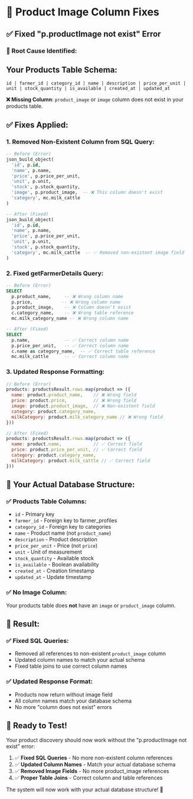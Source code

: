 # 🔧 Product Image Column Fixes

## ✅ **Fixed "p.productImage not exist" Error**

### **🎯 Root Cause Identified:**

## **Your Products Table Schema:**
```
id | farmer_id | category_id | name | description | price_per_unit | unit | stock_quantity | is_available | created_at | updated_at
```

**❌ Missing Column**: `product_image` or `image` column does not exist in your products table.

## **✅ Fixes Applied:**

### **1. Removed Non-Existent Column from SQL Query:**
```sql
-- Before (Error)
json_build_object(
  'id', p.id,
  'name', p.name,
  'price', p.price_per_unit,
  'unit', p.unit,
  'stock', p.stock_quantity,
  'image', p.product_image,  -- ❌ This column doesn't exist
  'category', mc.milk_cattle
)

-- After (Fixed)
json_build_object(
  'id', p.id,
  'name', p.name,
  'price', p.price_per_unit,
  'unit', p.unit,
  'stock', p.stock_quantity,
  'category', mc.milk_cattle  -- ✅ Removed non-existent image field
)
```

### **2. Fixed getFarmerDetails Query:**
```sql
-- Before (Error)
SELECT 
  p.product_name,     -- ❌ Wrong column name
  p.price,           -- ❌ Wrong column name
  p.product_image,    -- ❌ Column doesn't exist
  c.category_name,    -- ❌ Wrong table reference
  mc.milk_category_name -- ❌ Wrong column name

-- After (Fixed)
SELECT 
  p.name,             -- ✅ Correct column name
  p.price_per_unit,   -- ✅ Correct column name
  c.name as category_name,  -- ✅ Correct table reference
  mc.milk_cattle      -- ✅ Correct column name
```

### **3. Updated Response Formatting:**
```javascript
// Before (Error)
products: productsResult.rows.map(product => ({
  name: product.product_name,    // ❌ Wrong field
  price: product.price,          // ❌ Wrong field
  image: product.product_image,  // ❌ Non-existent field
  category: product.category_name,
  milkCategory: product.milk_category_name // ❌ Wrong field
}))

// After (Fixed)
products: productsResult.rows.map(product => ({
  name: product.name,            // ✅ Correct field
  price: product.price_per_unit, // ✅ Correct field
  category: product.category_name,
  milkCategory: product.milk_cattle // ✅ Correct field
}))
```

## 🎯 **Your Actual Database Structure:**

### **✅ Products Table Columns:**
- `id` - Primary key
- `farmer_id` - Foreign key to farmer_profiles
- `category_id` - Foreign key to categories
- `name` - Product name (not `product_name`)
- `description` - Product description
- `price_per_unit` - Price (not `price`)
- `unit` - Unit of measurement
- `stock_quantity` - Available stock
- `is_available` - Boolean availability
- `created_at` - Creation timestamp
- `updated_at` - Update timestamp

### **✅ No Image Column:**
Your products table does **not** have an `image` or `product_image` column.

## 🚀 **Result:**

### **✅ Fixed SQL Queries:**
- Removed all references to non-existent `product_image` column
- Updated column names to match your actual schema
- Fixed table joins to use correct column names

### **✅ Updated Response Format:**
- Products now return without image field
- All column names match your database schema
- No more "column does not exist" errors

## 🎉 **Ready to Test!**

Your product discovery should now work without the "p.productImage not exist" error:

1. ✅ **Fixed SQL Queries** - No more non-existent column references
2. ✅ **Updated Column Names** - Match your actual database schema
3. ✅ **Removed Image Fields** - No more product_image references
4. ✅ **Proper Table Joins** - Correct column and table references

The system will now work with your actual database structure! 🎉
